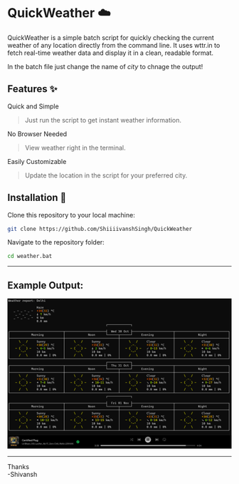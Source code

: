 # QuickWeather ☁️

QuickWeather is a simple batch script for quickly checking the current weather of any location directly from the command line. It uses wttr.in to fetch real-time weather data and display it in a clean, readable format.

In the batch file just change the name of _city_ to chnage the output!

## Features ✨

Quick and Simple 
> Just run the script to get instant weather information.

No Browser Needed 
> View weather right in the terminal.

Easily Customizable  
>  Update the location in the script for your preferred city.


## Installation 🔧

Clone this repository to your local machine:

```bash
git clone https://github.com/ShiiiivanshSingh/QuickWeather
```
Navigate to the repository folder:
```bash
cd weather.bat
```
--- 

## Example Output:

![alt text](ExampleOutput.png)

---
Thanks<br> -Shivansh
